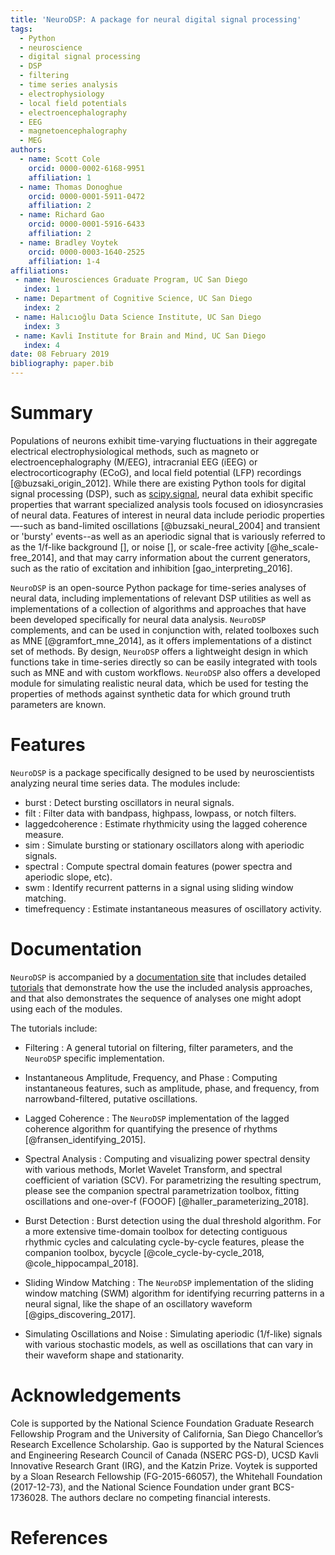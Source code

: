 ```yaml
---
title: 'NeuroDSP: A package for neural digital signal processing'
tags:
  - Python
  - neuroscience
  - digital signal processing
  - DSP
  - filtering
  - time series analysis
  - electrophysiology
  - local field potentials
  - electroencephalography
  - EEG
  - magnetoencephalography
  - MEG
authors:
  - name: Scott Cole
    orcid: 0000-0002-6168-9951
    affiliation: 1
  - name: Thomas Donoghue
    orcid: 0000-0001-5911-0472
    affiliation: 2
  - name: Richard Gao
    orcid: 0000-0001-5916-6433
    affiliation: 2
  - name: Bradley Voytek
    orcid: 0000-0003-1640-2525
    affiliation: 1-4
affiliations:
 - name: Neurosciences Graduate Program, UC San Diego
   index: 1
 - name: Department of Cognitive Science, UC San Diego
   index: 2
 - name: Halıcıoğlu Data Science Institute, UC San Diego
   index: 3
 - name: Kavli Institute for Brain and Mind, UC San Diego
   index: 4
date: 08 February 2019
bibliography: paper.bib
---
```


# Summary

Populations of neurons exhibit time-varying fluctuations in their aggregate electrical electrophysiological methods, such as magneto or electroencephalography (M/EEG), intracranial EEG (iEEG) or electrocorticography (ECoG), and local field potential (LFP) recordings [@buzsaki_origin_2012]. While there are existing Python tools for digital signal processing (DSP), such as [scipy.signal](https://docs.scipy.org/doc/scipy/reference/signal.html), neural data exhibit specific properties that warrant specialized analysis tools focused on idiosyncrasies of neural data. Features of interest in neural data include periodic properties—-such as band-limited oscillations [@buzsaki_neural_2004] and transient or 'bursty' events--as well as an aperiodic signal that is variously referred to as the 1/f-like background [], or noise [], or scale-free
activity [@he_scale-free_2014], and that may carry information about the current generators, such as the ratio of excitation and inhibition [gao_interpreting_2016].

``NeuroDSP`` is an open-source Python package for time-series analyses of neural data, including implementations of relevant DSP utilities as well as implementations of a collection of algorithms and approaches that have been developed specifically for neural data analysis. ``NeuroDSP`` complements, and can be used in conjunction with, related toolboxes such as MNE [@gramfort_mne_2014], as it offers implementations of a distinct set of methods. By design, ``NeuroDSP`` offers a lightweight design in which functions take in time-series directly so can be easily integrated with tools such as MNE and with custom workflows. ``NeuroDSP`` also offers a developed module for simulating realistic neural data, which be used for testing the properties of methods against synthetic data for which ground truth parameters are known.

# Features

``NeuroDSP`` is a package specifically designed to be used by neuroscientists analyzing neural time series data. The modules include:

* burst : Detect bursting oscillators in neural signals.
* filt : Filter data with bandpass, highpass, lowpass, or notch filters.
* laggedcoherence : Estimate rhythmicity using the lagged coherence measure.
* sim : Simulate bursting or stationary oscillators along with aperiodic signals.
* spectral : Compute spectral domain features (power spectra and aperiodic slope, etc).
* swm : Identify recurrent patterns in a signal using sliding window matching.
* timefrequency : Estimate instantaneous measures of oscillatory activity.

# Documentation

``NeuroDSP`` is accompanied by a [documentation site](https://neurodsp-tools.github.io/neurodsp/) that includes detailed [tutorials](https://neurodsp-tools.github.io/neurodsp/auto_tutorials/index.html#) that demonstrate how the use the included analysis approaches, and that also demonstrates the sequence of analyses one might adopt using each of the modules.

The tutorials include:

* Filtering : A general tutorial on filtering, filter parameters, and the ``NeuroDSP`` specific implementation.

* Instantaneous Amplitude, Frequency, and Phase : Computing instantaneous features, such as amplitude, phase, and frequency, from narrowband-filtered, putative oscillations.

* Lagged Coherence : The ``NeuroDSP`` implementation of the lagged coherence algorithm for quantifying the presence of rhythms [@fransen_identifying_2015].

* Spectral Analysis : Computing and visualizing power spectral density with various methods, Morlet Wavelet Transform, and spectral coefficient of variation (SCV). For parametrizing the resulting spectrum, please see the companion spectral parametrization toolbox, fitting oscillations and one-over-f (FOOOF) [@haller_parameterizing_2018].

* Burst Detection : Burst detection using the dual threshold algorithm. For a more extensive time-domain toolbox for detecting contiguous rhythmic cycles and calculating cycle-by-cycle features, please the companion toolbox, bycycle [@cole_cycle-by-cycle_2018, @cole_hippocampal_2018].

* Sliding Window Matching : The ``NeuroDSP`` implementation of the sliding window matching (SWM) algorithm for identifying recurring patterns in a neural signal, like the shape of an oscillatory waveform [@gips_discovering_2017].

* Simulating Oscillations and Noise : Simulating aperiodic (1/f-like) signals with various stochastic models, as well as oscillations that can vary in their waveform shape and stationarity.

# Acknowledgements

Cole is supported by the National Science Foundation Graduate Research Fellowship Program and the University of California, San Diego Chancellor’s Research Excellence Scholarship. Gao is supported by the Natural Sciences and Engineering Research Council of Canada (NSERC PGS-D), UCSD Kavli Innovative Research Grant (IRG), and the Katzin Prize. Voytek is supported by a Sloan Research Fellowship (FG-2015-66057), the Whitehall Foundation (2017-12-73), and the National Science Foundation under grant BCS-1736028. The authors declare no competing financial interests.

# References
